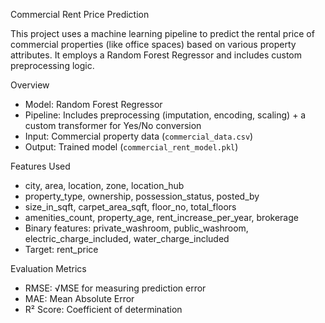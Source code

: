 Commercial Rent Price Prediction

This project uses a machine learning pipeline to predict the rental price of 
commercial properties (like office spaces) based on various property attributes. 
It employs a Random Forest Regressor and includes custom preprocessing logic.

Overview

-  Model: Random Forest Regressor
-  Pipeline: Includes preprocessing (imputation, encoding, scaling) + a custom transformer for Yes/No conversion
-  Input: Commercial property data (`commercial_data.csv`)
-  Output: Trained model (`commercial_rent_model.pkl`)

Features Used

- city, area, location, zone, location_hub
- property_type, ownership, possession_status, posted_by
- size_in_sqft, carpet_area_sqft, floor_no, total_floors
- amenities_count, property_age, rent_increase_per_year, brokerage
- Binary features: private_washroom, public_washroom, electric_charge_included, water_charge_included
- Target: rent_price

Evaluation Metrics

- RMSE: √MSE for measuring prediction error  
- MAE: Mean Absolute Error  
- R² Score: Coefficient of determination 

 

